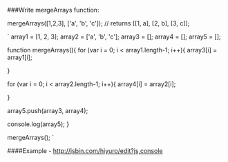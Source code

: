 ###Write mergeArrays function:

mergeArrays([1,2,3], ['a', 'b', 'c']); // returns [[1, a], [2, b], [3, c]];

`
array1 = [1, 2, 3];
array2 = ['a', 'b', 'c'];
array3 = [];
array4 = [];
array5 = [];

function mergeArrays(){
  for (var i = 0; i < array1.length-1; i++){
    array3[i] = array1[i]; 
    
  }
  
  for (var i = 0; i < array2.length-1; i++){
    array4[i] = array2[i]; 
    
  }
  
  array5.push(array3, array4);
  
  console.log(array5);
}

mergeArrays();
`

####Example - http://jsbin.com/hiyuro/edit?js,console
